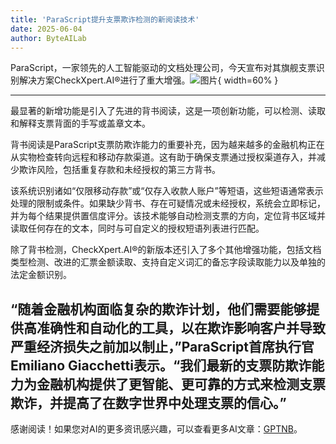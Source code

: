 ```yaml
---
title: 'ParaScript提升支票欺诈检测的新阅读技术'
date: 2025-06-04
author: ByteAILab
---
```


ParaScript，一家领先的人工智能驱动的文档处理公司，今天宣布对其旗舰支票识别解决方案CheckXpert.AI®进行了重大增强。![图片](https://ai-techpark.com/wp-content/uploads/ParaScript.jpg){ width=60% }

---
最显著的新增功能是引入了先进的背书阅读，这是一项创新功能，可以检测、读取和解释支票背面的手写或盖章文本。

背书阅读是ParaScript支票防欺诈能力的重要补充，因为越来越多的金融机构正在从实物检查转向远程和移动存款渠道。这有助于确保支票通过授权渠道存入，并减少欺诈风险，包括重复存款和未经授权的第三方背书。

该系统识别诸如“仅限移动存款”或“仅存入收款人账户”等短语，这些短语通常表示处理的限制或条件。如果缺少背书、存在可疑情况或未经授权，系统会立即标记，并为每个结果提供置信度评分。该技术能够自动检测支票的方向，定位背书区域并读取任何存在的文本，同时与可自定义的授权短语列表进行匹配。

除了背书检测，CheckXpert.AI®的新版本还引入了多个其他增强功能，包括文档类型检测、改进的汇票金额读取、支持自定义词汇的备忘字段读取能力以及单独的法定金额识别。

“随着金融机构面临复杂的欺诈计划，他们需要能够提供高准确性和自动化的工具，以在欺诈影响客户并导致严重经济损失之前加以制止，”ParaScript首席执行官Emiliano Giacchetti表示。“我们最新的支票防欺诈能力为金融机构提供了更智能、更可靠的方式来检测支票欺诈，并提高了在数字世界中处理支票的信心。”
---
感谢阅读！如果您对AI的更多资讯感兴趣，可以查看更多AI文章：[GPTNB](https://gptnb.com)。
